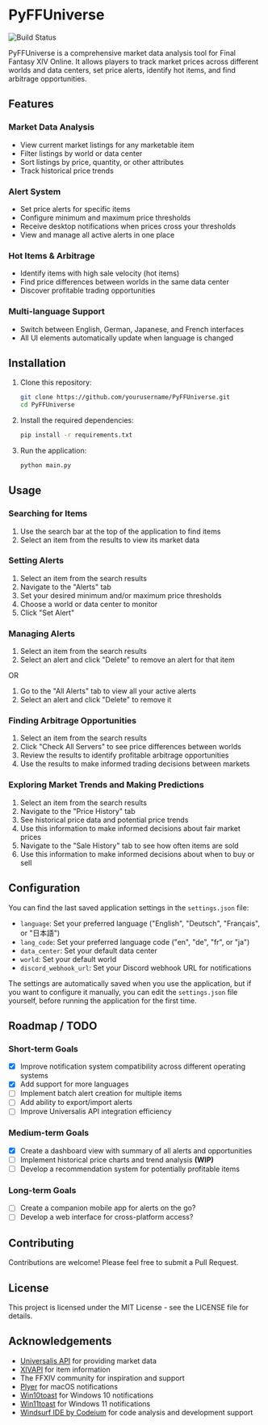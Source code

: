 # PyFFUniverse

![Build Status](https://github.com/traugdor/PyFFUniverse/actions/workflows/release.yml/badge.svg)

PyFFUniverse is a comprehensive market data analysis tool for Final Fantasy XIV Online. It allows players to track market prices across different worlds and data centers, set price alerts, identify hot items, and find arbitrage opportunities.

## Features

### Market Data Analysis
- View current market listings for any marketable item
- Filter listings by world or data center
- Sort listings by price, quantity, or other attributes
- Track historical price trends

### Alert System
- Set price alerts for specific items
- Configure minimum and maximum price thresholds
- Receive desktop notifications when prices cross your thresholds
- View and manage all active alerts in one place

### Hot Items & Arbitrage
- Identify items with high sale velocity (hot items)
- Find price differences between worlds in the same data center
- Discover profitable trading opportunities

### Multi-language Support
- Switch between English, German, Japanese, and French interfaces
- All UI elements automatically update when language is changed

## Installation

1. Clone this repository:
   ```bash
   git clone https://github.com/yourusername/PyFFUniverse.git
   cd PyFFUniverse
   ```

2. Install the required dependencies:
   ```bash
   pip install -r requirements.txt
   ```

3. Run the application:
   ```bash
   python main.py
   ```

## Usage

### Searching for Items
1. Use the search bar at the top of the application to find items
2. Select an item from the results to view its market data

### Setting Alerts
1. Select an item from the search results
2. Navigate to the "Alerts" tab
3. Set your desired minimum and/or maximum price thresholds
4. Choose a world or data center to monitor
5. Click "Set Alert"

### Managing Alerts
1. Select an item from the search results
2. Select an alert and click "Delete" to remove an alert for that item

OR

1. Go to the "All Alerts" tab to view all your active alerts
2. Select an alert and click "Delete" to remove it

### Finding Arbitrage Opportunities
1. Select an item from the search results
2. Click "Check All Servers" to see price differences between worlds
3. Review the results to identify profitable arbitrage opportunities
4. Use the results to make informed trading decisions between markets

### Exploring Market Trends and Making Predictions
1. Select an item from the search results
2. Navigate to the "Price History" tab
3. See historical price data and potential price trends
4. Use this information to make informed decisions about fair market prices
5. Navigate to the "Sale History" tab to see how often items are sold
6. Use this information to make informed decisions about when to buy or sell

## Configuration

You can find the last saved application settings in the `settings.json` file:
- `language`: Set your preferred language ("English", "Deutsch", "Français", or "日本語")
- `lang_code`: Set your preferred language code ("en", "de", "fr", or "ja")
- `data_center`: Set your default data center
- `world`: Set your default world
- `discord_webhook_url`: Set your Discord webhook URL for notifications

The settings are automatically saved when you use the application, but if you want to configure it manually, you can edit the `settings.json` file yourself, before running the application for the first time.

## Roadmap / TODO

### Short-term Goals
- [X] Improve notification system compatibility across different operating systems
- [X] Add support for more languages
- [ ] Implement batch alert creation for multiple items
- [ ] Add ability to export/import alerts
- [ ] Improve Universalis API integration efficiency

### Medium-term Goals
- [X] Create a dashboard view with summary of all alerts and opportunities
- [ ] Implement historical price charts and trend analysis **(WIP)**
- [ ] Develop a recommendation system for potentially profitable items

### Long-term Goals
- [ ] Create a companion mobile app for alerts on the go?
- [ ] Develop a web interface for cross-platform access?

## Contributing

Contributions are welcome! Please feel free to submit a Pull Request.

## License

This project is licensed under the MIT License - see the LICENSE file for details.

## Acknowledgements

- [Universalis API](https://universalis.app/) for providing market data
- [XIVAPI](https://xivapi.com/) for item information
- The FFXIV community for inspiration and support
- [Plyer](https://plyer.readthedocs.io/en/latest/) for macOS notifications
- [Win10toast](https://github.com/jithurjacob/Windows-10-Toast-Notifications) for Windows 10 notifications
- [Win11toast](https://github.com/GitHub30/win11toast) for Windows 11 notifications
- [Windsurf IDE by Codeium](https://codeium.com/windsurf) for code analysis and development support